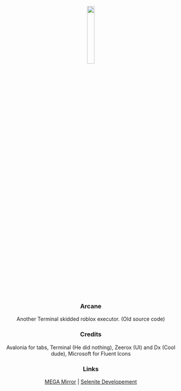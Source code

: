 <div align="center">

<img src="https://cdn.discordapp.com/attachments/999004706246504579/1104503334695600178/ArcaneIMG.png" width="20%" height="20%">

### Arcane

Another Terminal skidded roblox executor. (Old source code)

### Credits
Avalonia for tabs, Terminal (He did nothing), Zeerox (UI) and Dx (Cool dude), Microsoft for Fluent Icons

### Links

[MEGA Mirror](https://mega.nz/file/CyZCyTTJ#_32aHIU-x7GtpErtKkokoPkmHqWxpmHGXJvMXDAfVtE) | [Selenite Developement](https://discord.gg/kGHMbRzwGt)

</div>
